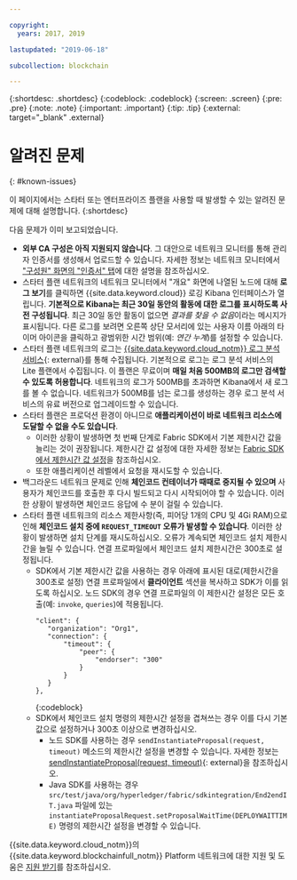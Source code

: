 ```yaml
---

copyright:
  years: 2017, 2019

lastupdated: "2019-06-18"

subcollection: blockchain

---
```


{:shortdesc: .shortdesc}
{:codeblock: .codeblock}
{:screen: .screen}
{:pre: .pre}
{:note: .note}
{:important: .important}
{:tip: .tip}
{:external: target="_blank" .external}

# 알려진 문제
{: #known-issues}

이 페이지에서는 스타터 또는 엔터프라이즈 플랜을 사용할 때 발생할 수 있는 알려진 문제에 대해 설명합니다.
{:shortdesc}

다음 문제가 이미 보고되었습니다.
- **외부 CA 구성은 아직 지원되지 않습니다**. 그 대안으로 네트워크 모니터를 통해 관리자 인증서를 생성해서 업로드할 수 있습니다. 자세한 정보는 네트워크 모니터에서 ["구성원" 화면의 "인증서" 탭](/docs/services/blockchain/v10_dashboard.html#ibp-dashboard-members)에 대한 설명을 참조하십시오. 
- 스타터 플랜 네트워크의 네트워크 모니터에서 "개요" 화면에 나열된 노드에 대해 **로그 보기**를 클릭하면 {{site.data.keyword.cloud}} 로깅 Kibana 인터페이스가 열립니다. **기본적으로 Kibana는 최근 30일 동안의 활동에 대한 로그를 표시하도록 사전 구성됩니다**. 최근 30일 동안 활동이 없으면 *결과를 찾을 수 없음*이라는 메시지가 표시됩니다. 다른 로그를 보려면 오른쪽 상단 모서리에 있는 사용자 이름 아래의 타이머 아이콘을 클릭하고 광범위한 시간 범위(예: *연간 누계*)를 설정할 수 있습니다.
- 스타터 플랜 네트워크의 로그는 [{{site.data.keyword.cloud_notm}} 로그 분석 서비스](https://cloud.ibm.com/catalog/services/log-analysis){: external}를 통해 수집됩니다. 기본적으로 로그는 로그 분석 서비스의 Lite 플랜에서 수집됩니다. 이 플랜은 무료이며 **매일 처음 500MB의 로그만 검색할 수 있도록 허용합니다**. 네트워크의 로그가 500MB를 초과하면 Kibana에서 새 로그를 볼 수 없습니다. 네트워크가 500MB를 넘는 로그를 생성하는 경우 로그 분석 서비스의 유료 버전으로 업그레이드할 수 있습니다.
- 스타터 플랜은 프로덕션 환경이 아니므로 **애플리케이션이 바로 네트워크 리소스에 도달할 수 없을 수도 있습니다**.
  - 이러한 상황이 발생하면 첫 번째 단계로 Fabric SDK에서 기본 제한시간 값을 늘리는 것이 권장됩니다. 제한시간 값 설정에 대한 자세한 정보는 [Fabric SDK에서 제한시간 값 설정](/docs/services/blockchain/best_practices.html#best-practices-app-set-timeout-in-sdk)을 참조하십시오.
  - 또한 애플리케이션 레벨에서 요청을 재시도할 수 있습니다.
- 백그라운드 네트워크 문제로 인해 **체인코드 컨테이너가 때때로 중지될 수 있으며** 사용자가 체인코드를 호출한 후 다시 빌드되고 다시 시작되어야 할 수 있습니다. 이러한 상황이 발생하면 체인코드 응답에 수 분이 걸릴 수 있습니다.
- 스타터 플랜 네트워크의 리소스 제한사항(즉, 피어당 1개의 CPU 및 4Gi RAM)으로 인해 **체인코드 설치 중에 `REQUEST_TIMEOUT` 오류가 발생할 수 있습니다**. 이러한 상황이 발생하면 설치 단계를 재시도하십시오. 오류가 계속되면 체인코드 설치 제한시간을 늘릴 수 있습니다. 연결 프로파일에서 체인코드 설치 제한시간은 300초로 설정됩니다.
  - SDK에서 기본 제한시간 값을 사용하는 경우 아래에 표시된 대로(제한시간을 300초로 설정) 연결 프로파일에서 **클라이언트** 섹션을 복사하고 SDK가 이를 읽도록 하십시오. 노드 SDK의 경우 연결 프로파일의 이 제한시간 설정은 모든 호출(예: `invoke`, `queries`)에 적용됩니다.
    ```
    "client": {
       "organization": "Org1",
       "connection": {
           "timeout": {
               "peer": {
                   "endorser": "300"
               }
           }
       }
    },
    ```
    {:codeblock}
  - SDK에서 체인코드 설치 명령의 제한시간 설정을 겹쳐쓰는 경우 이를 다시 기본값으로 설정하거나 300초 이상으로 변경하십시오.
    - 노드 SDK를 사용하는 경우 `sendInstantiateProposal(request, timeout)` 메소드의 제한시간 설정을 변경할 수 있습니다. 자세한 정보는 [sendInstantiateProposal(request, timeout)](https://fabric-sdk-node.github.io/Channel.html#sendInstantiateProposal){: external}을 참조하십시오. 
    - Java SDK를 사용하는 경우 `src/test/java/org/hyperledger/fabric/sdkintegration/End2endIT.java` 파일에 있는 `instantiateProposalRequest.setProposalWaitTime(DEPLOYWAITTIME)` 명령의 제한시간 설정을 변경할 수 있습니다.

{{site.data.keyword.cloud_notm}}의 {{site.data.keyword.blockchainfull_notm}} Platform 네트워크에 대한 지원 및 도움은 [지원 받기](/docs/services/blockchain/ibmblockchain_support.html#blockchain-support)를 참조하십시오.
